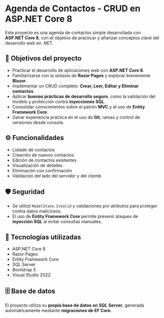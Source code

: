 # Agenda de Contactos - CRUD en ASP.NET Core 8

Este proyecto es una agenda de contactos simple desarrollada con **ASP.NET Core 8**, con el objetivo de practicar y afianzar conceptos clave del desarrollo web en .NET.

## 🎯 Objetivos del proyecto

- Practicar el desarrollo de aplicaciones web con **ASP.NET Core 8**.
- Familiarizarse con la sintaxis de **Razor Pages** y explorar brevemente **Blazor**.
- Implementar un CRUD completo: **Crear, Leer, Editar y Eliminar contactos**.
- Aplicar **buenas prácticas de desarrollo seguro**, como la validación del modelo y protección contra **inyecciones SQL**.
- Consolidar conocimientos sobre el patrón **MVC** y el uso de **Entity Framework Core**.
- Ganar experiencia práctica en el uso de **Git**, ramas y control de versiones desde consola.

## ⚙️ Funcionalidades

- Listado de contactos
- Creación de nuevos contactos
- Edición de contactos existentes
- Visualización de detalles
- Eliminación con confirmación
- Validación del lado del servidor y del cliente

## 🛡️ Seguridad

- Se utilizó `ModelState.IsValid` y validaciones por atributos para proteger contra datos maliciosos.
- El uso de **Entity Framework Core** permite prevenir ataques de **inyección SQL** al evitar consultas manuales.

## 🧪 Tecnologías utilizadas

- ASP.NET Core 8
- Razor Pages
- Entity Framework Core
- SQL Server
- Bootstrap 5
- Visual Studio 2022

## 🗄️ Base de datos

El proyecto utiliza su **propia base de datos en SQL Server**, generada automáticamente mediante **migraciones de EF Core**.

